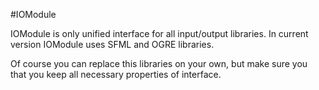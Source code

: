 #IOModule

IOModule is only unified interface for all input/output libraries.
In current version IOModule uses SFML and OGRE libraries.

Of course you can replace this libraries on your own, but make sure you that you keep all necessary properties of interface.